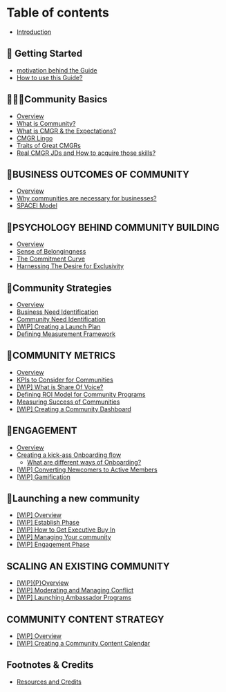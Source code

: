 # Table of contents

* [Introduction](README.md)

## 📌 Getting Started <a id="overview"></a>

* [motivation behind the Guide](overview/sd.md)
* [How to use this Guide?](overview/how-to-use-this-guide.md)

## 🏄🏻‍♂️Community Basics

* [Overview](community-basics/overview.md)
* [What is Community?](community-basics/tba-what-is-community.md)
* [What is CMGR & the Expectations?](community-basics/what-is-cmgr-and-the-expectations.md)
* [CMGR Lingo](community-basics/cmgr-lingo.md)
* [Traits of Great CMGRs](community-basics/traits-of-great-cmgrs.md)
* [Real CMGR JDs and How to acquire those skills?](community-basics/real-cmgr-jds-and-how-to-acquire-those-skills.md)

## 🏦BUSINESS OUTCOMES OF COMMUNITY

* [Overview](business-outcomes-of-community/overview.md)
* [Why communities are necessary for businesses?](business-outcomes-of-community/why-communities-are-necessary-for-businesses.md)
* [SPACEI Model](business-outcomes-of-community/spaces-model.md)

## 🧠PSYCHOLOGY BEHIND COMMUNITY BUILDING

* [Overview](psychology-behind-community-building/overview.md)
* [Sense of Belongingness](psychology-behind-community-building/sense-of-belongingness.md)
* [The Commitment Curve](psychology-behind-community-building/the-commitment-curve.md)
* [Harnessing The Desire for Exclusivity](psychology-behind-community-building/harnessing-the-desire-for-exclusivity.md)

## 🏹Community Strategies

* [Overview](community-strategies/overview.md)
* [Business Need Identification](community-strategies/business-need-identification.md)
* [Community Need Identification](community-strategies/community-need-identification.md)
* [\[WIP\] Creating a Launch Plan](community-strategies/creating-a-launch-plan.md)
* [Defining Measurement Framework](community-strategies/defining-measurement-framework.md)

## 🥇COMMUNITY METRICS

* [Overview](community-metrics/overview.md)
* [KPIs to Consider for Communities](community-metrics/kpis-to-consider-for-communities.md)
* [\[WIP\] What is Share Of Voice?](community-metrics/what-is-share-of-voice.md)
* [Defining ROI Model for Community Programs](community-metrics/defining-roi-model-for-community-programs.md)
* [Measuring Success of Communities](community-metrics/measuring-success-of-communities.md)
* [\[WIP\] Creating a Community Dashboard](community-metrics/creating-a-community-dashboard.md)

## 👫ENGAGEMENT <a id="community-engagement"></a>

* [Overview](community-engagement/overview.md)
* [Creating a kick-ass Onboarding flow](community-engagement/p-creating-a-kickass-onboarding-flow/README.md)
  * [What are different ways of Onboarding?](community-engagement/p-creating-a-kickass-onboarding-flow/what-are-different-ways-of-onboarding.md)
* [\[WIP\] Converting Newcomers to Active Members](community-engagement/converting-newcomers-to-active-members.md)
* [\[WIP\] Gamification](community-engagement/gamification.md)

## 🚀Launching a new community

* [\[WIP\] Overview](launching-a-new-community/overview.md)
* [\[WIP\] Establish Phase](launching-a-new-community/establish-phase.md)
* [\[WIP\] How to Get Executive Buy In](launching-a-new-community/how-to-get-executive-buy-in.md)
* [\[WIP\] Managing Your community](launching-a-new-community/managing-your-community.md)
* [\[WIP\] Engagement Phase](launching-a-new-community/engagement-phase.md)

## SCALING AN EXISTING COMMUNITY

* [\[WIP\]{P}Overview](scaling-an-existing-community/p-overview.md)
* [\[WIP\] Moderating and Managing Conflict](scaling-an-existing-community/p-moderating-and-managing-conflict.md)
* [\[WIP\] Launching Ambassador Programs](scaling-an-existing-community/wip-launching-ambassador-programs.md)

## COMMUNITY CONTENT STRATEGY

* [\[WIP\] Overview](community-content-strategy/overview.md)
* [\[WIP\] Creating a Community Content Calendar](community-content-strategy/creating-a-community-content-calendar.md)

## Footnotes & Credits

* [Resources and Credits](footnotes-and-credits/untitled.md)

